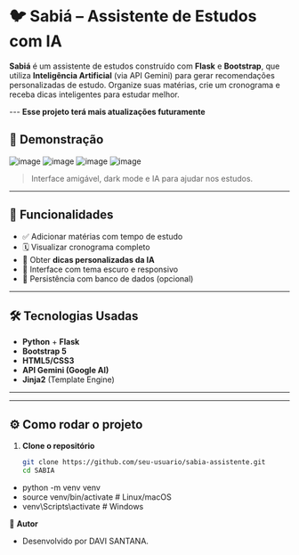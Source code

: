 # 🐦 Sabiá – Assistente de Estudos com IA

**Sabiá** é um assistente de estudos construído com **Flask** e **Bootstrap**, que utiliza **Inteligência Artificial** (via API Gemini) para gerar recomendações personalizadas de estudo. Organize suas matérias, crie um cronograma e receba dicas inteligentes para estudar melhor.

--- **Esse projeto terá mais atualizações futuramente**

## 📸 Demonstração

![image](https://github.com/user-attachments/assets/ab5eafeb-3d37-4497-a68c-f26ced3ebdb3)
![image](https://github.com/user-attachments/assets/713216e5-d6ac-4a53-9435-f6d1a125686b)
![image](https://github.com/user-attachments/assets/60309d0a-3b06-4b97-a2ed-d82d5d84ea9c)
![image](https://github.com/user-attachments/assets/0bdef63a-6929-4b8a-a5de-2208d7baf00f)

> Interface amigável, dark mode e IA para ajudar nos estudos.

---

## 🚀 Funcionalidades

- ✅ Adicionar matérias com tempo de estudo
- 🗓️ Visualizar cronograma completo
- 🤖 Obter **dicas personalizadas da IA**
- 🌙 Interface com tema escuro e responsivo
- 💾 Persistência com banco de dados (opcional)

---

## 🛠️ Tecnologias Usadas

- **Python** + **Flask**
- **Bootstrap 5**
- **HTML5/CSS3**
- **API Gemini (Google AI)**
- **Jinja2** (Template Engine)

---


---

## ⚙️ Como rodar o projeto

1. **Clone o repositório**  
   ```bash
   git clone https://github.com/seu-usuario/sabia-assistente.git
   cd SABIA

- python -m venv venv
- source venv/bin/activate  # Linux/macOS
- venv\Scripts\activate     # Windows



👤 **Autor**
- Desenvolvido por DAVI SANTANA.
